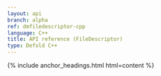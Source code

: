 ```yaml
---
layout: api
branch: alpha
ref: dmfiledescriptor-cpp
language: C++
title: API reference (FileDescriptor)
type: Defold C++
---
```

{% include anchor_headings.html html=content %}